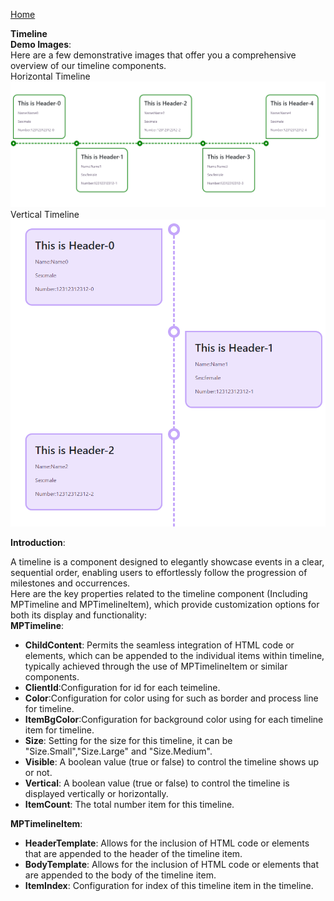 [Home](https://github.com/FreedomOnes82/MagicPropsBlazorComponents/blob/main/README.md)     

**Timeline**    
**Demo Images**:  
Here are a few demonstrative images that offer you a comprehensive overview of our timeline components.    
Horizontal Timeline
![Timeline Sample1](TimelineSample1.png)  
Vertical Timeline  
![Timeline Sample2](TimelineSample2.png)

**Introduction**:  

A timeline is a component designed to elegantly showcase events in a clear, sequential order, enabling users to effortlessly follow the progression of milestones and occurrences.  
Here are the key properties related to the timeline component (Including MPTimeline and MPTimelineItem), which provide customization options for both its display and functionality:  
**MPTimeline**:    
* **ChildContent**: Permits the seamless integration of HTML code or elements, which can be appended to the individual items within timeline, typically achieved through the use of MPTimelineItem or similar components.
* **ClientId**:Configuration for id for each teimeline.
* **Color**:Configuration for color using for such as border and process line for timeline.
* **ItemBgColor**:Configuration for background color using for each timeline item for timeline.  
* **Size**: Setting for the size for this timeline, it can be "Size.Small","Size.Large" and "Size.Medium".  
* **Visible**: A boolean value (true or false) to control the timeline shows up or not.  
* **Vertical**: A boolean value (true or false) to control the timeline is displayed vertically or horizontally.
* **ItemCount**: The total number item for this timeline.
     
**MPTimelineItem**:  
* **HeaderTemplate**: Allows for the inclusion of HTML code or elements that are appended to the header of the timeline item.
* **BodyTemplate**: Allows for the inclusion of HTML code or elements that are appended to the body of the timeline item.
* **ItemIndex**: Configuration for index of this timeline item in the timeline.
  
  
